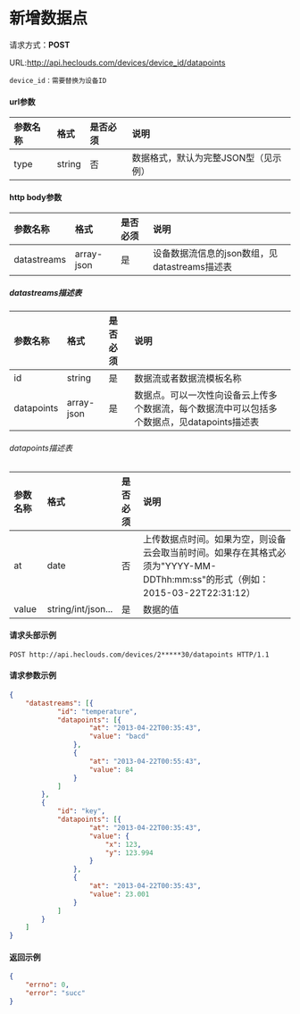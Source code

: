 # 新增数据点
请求方式：**POST**

URL:http://api.heclouds.com/devices/device_id/datapoints

    device_id：需要替换为设备ID

#### url参数
参数名称 | 格式 | 是否必须 | 说明
:- | :- | :- | :- 
type | string | 否 | 数据格式，默认为完整JSON型（见示例）


#### http body参数
参数名称 | 格式 | 是否必须 | 说明
:- | :- | :- | :- 
datastreams | array-json | 是 | 设备数据流信息的json数组，见datastreams描述表


##### datastreams描述表
参数名称 | 格式 | 是否必须 | 说明
:- | :- | :- | :-
id | string | 是 | 数据流或者数据流模板名称
datapoints | array-json | 是 | 数据点。可以一次性向设备云上传多个数据流，每个数据流中可以包括多个数据点，见datapoints描述表

###### datapoints描述表
参数名称 | 格式 | 是否必须 | 说明
:- | :- | :- | :-
at | date | 否 | 上传数据点时间。如果为空，则设备云会取当前时间。如果存在其格式必须为"YYYY-MM-DDThh:mm:ss"的形式（例如：2015-03-22T22:31:12）
value | string/int/json... | 是 | 数据的值

#### 请求头部示例

```text
POST http://api.heclouds.com/devices/2*****30/datapoints HTTP/1.1
```

#### 请求参数示例
```json
{
	"datastreams": [{
			"id": "temperature",
			"datapoints": [{
					"at": "2013-04-22T00:35:43",
					"value": "bacd"
				},
				{
					"at": "2013-04-22T00:55:43",
					"value": 84
				}
			]
		},
		{
			"id": "key",
			"datapoints": [{
					"at": "2013-04-22T00:35:43",
					"value": {
						"x": 123,
						"y": 123.994
					}
				},
				{
					"at": "2013-04-22T00:35:43",
					"value": 23.001
				}
			]
		}
	]
}
```

#### 返回示例
```json
{
	"errno": 0,
	"error": "succ"
}
```